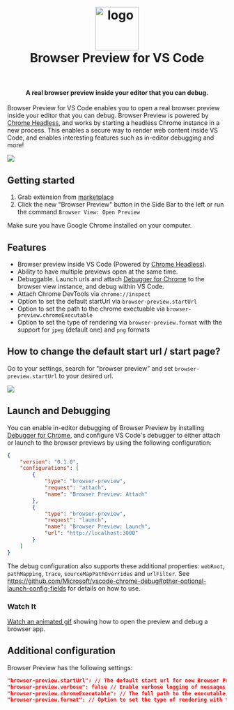 <h1 align="center">
  <br>
    <img src="https://github.com/auchenberg/vscode-browser-preview/blob/master/resources/icon_128.png?raw=true" alt="logo" width="100">
  <br>
  Browser Preview for VS Code
  <br>
  <br>
</h1>

<h4 align="center">A real browser preview inside your editor that you can debug.</h4>

Browser Preview for VS Code enables you to open a real browser preview inside your editor that you can debug. Browser Preview is powered by [Chrome Headless](https://developers.google.com/web/updates/2017/04/headless-chrome), and works by starting a headless Chrome instance in a new process. This enables a secure way to render web content inside VS Code, and enables interesting features such as in-editor debugging and more!

![](https://github.com/auchenberg/vscode-browser-preview/raw/master/resources/demo.gif)

## Getting started

1. Grab extension from [marketplace](https://marketplace.visualstudio.com/items?itemName=auchenberg.vscode-browser-preview)
2. Click the new "Browser Preview" button in the Side Bar to the left or run the command `Browser View: Open Preview`

Make sure you have Google Chrome installed on your computer.

## Features

- Browser preview inside VS Code (Powered by [Chrome Headless](https://developers.google.com/web/updates/2017/04/headless-chrome)).
- Ability to have multiple previews open at the same time.
- Debuggable. Launch urls and attach [Debugger for Chrome](https://marketplace.visualstudio.com/items?itemName=msjsdiag.debugger-for-chrome) to the browser view instance, and debug within VS Code.
- Attach Chrome DevTools via `chrome://inspect`
- Option to set the default startUrl via `browser-preview.startUrl`
- Option to set the path to the chrome exectuable via `browser-preview.chromeExecutable`
- Option to set the type of rendering via `browser-preview.format` with the support for `jpeg` (default one) and `png` formats

## How to change the default start url / start page?
Go to your settings, search for "browser preview" and set `browser-preview.startUrl` to your desired url.

![](https://github.com/auchenberg/vscode-browser-preview/raw/master/assets/settings.png)

## Launch and Debugging

You can enable in-editor debugging of Browser Preview by installing [Debugger for Chrome](https://marketplace.visualstudio.com/items?itemName=msjsdiag.debugger-for-chrome), and configure VS Code's debugger to either attach or launch to the browser previews by using the following configuration:

```json
{
    "version": "0.1.0",
    "configurations": [
        {
            "type": "browser-preview",
            "request": "attach",
            "name": "Browser Preview: Attach"
        },
        {
            "type": "browser-preview",
            "request": "launch",
            "name": "Browser Preview: Launch",
            "url": "http://localhost:3000"
        }
    ]
}
```

The debug configuration also supports these additional properties: `webRoot`, `pathMapping`, `trace`, `sourceMapPathOverrides` and `urlFilter`. See <https://github.com/Microsoft/vscode-chrome-debug#other-optional-launch-config-fields> for details on how to use.

### Watch It

[Watch an animated gif](https://github.com/auchenberg/vscode-browser-preview/blob/master/docs/DEBUGGING.md) showing how to open the preview and debug a browser app.

## Additional configuration

Browser Preview has the following settings:

```json
"browser-preview.startUrl": // The default start url for new Browser Preview instances
"browser-preview.verbose": false // Enable verbose logging of messages sent between VS Code and Chrome instance
"browser-preview.chromeExecutable": // The full path to the executable, including the complete filename of the exectuable
"browser-preview.format": // Option to set the type of rendering with the support for `jpeg` (default one) and `png` formats
```

